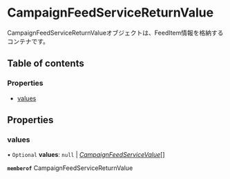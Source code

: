 # CampaignFeedServiceReturnValue


<div lang=\"ja\">CampaignFeedServiceReturnValueオブジェクトは、FeedItem情報を格納するコンテナです。</div> 

## Table of contents

### Properties

- [values](campaignfeedservicereturnvalue.md#values)

## Properties

### values

• `Optional` **values**: ``null`` \| [*CampaignFeedServiceValue*](campaignfeedservicevalue.md)[]

**`memberof`** CampaignFeedServiceReturnValue
